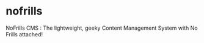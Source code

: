 nofrills
========

NoFrills CMS : The lightweight, geeky Content Management System with No Frills attached!